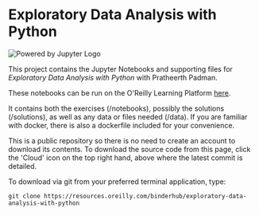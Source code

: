 # Exploratory Data Analysis with Python

![Powered by Jupyter Logo](https://cdn.oreillystatic.com/images/icons/powered_by_jupyter.png)

This project contains the Jupyter Notebooks and supporting files for _Exploratory Data Analysis with Python_ with Pratheerth Padman. 

These notebooks can be run on the O'Reilly Learning Platform [here](https://learning.oreilly.com/jupyter-notebooks/~/${NOTEBOOK_FPID}).

It contains both the exercises (/notebooks), possibly the solutions (/solutions), as well as any data or files needed (/data). If you are familiar with docker, there is also a dockerfile included for your convenience. 

This is a public repository so there is no need to create an account to download its contents. To download the source code from this page, click the 'Cloud' icon on the top right hand, above where the latest commit is detailed.

To download via git from your preferred terminal application, type:

```git clone https://resources.oreilly.com/binderhub/exploratory-data-analysis-with-python```
